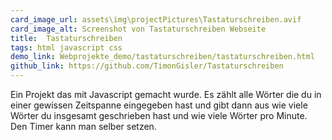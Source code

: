 ```yaml
---
card_image_url: assets\img\projectPictures\Tastaturschreiben.avif
card_image_alt: Screenshot von Tastaturschreiben Webseite
title:  Tastaturschreiben
tags: html javascript css
demo_link: Webprojekte_demo/tastaturschreiben/tastaturschreiben.html
github_link: https://github.com/TimonGisler/Tastaturschreiben
---
```


Ein Projekt das mit Javascript gemacht wurde. Es zählt alle Wörter die du in einer gewissen Zeitspanne eingegeben hast und gibt dann aus wie viele Wörter du insgesamt geschrieben hast und wie viele Wörter pro Minute. Den Timer kann man selber setzen.